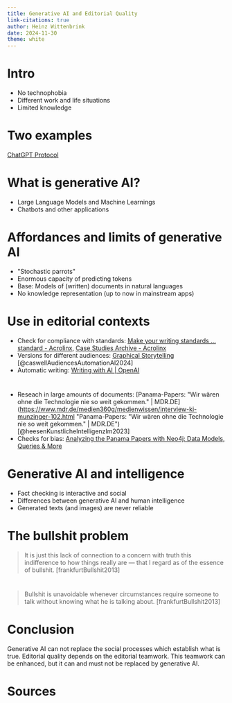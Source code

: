 ```yaml
---
title: Generative AI and Editorial Quality
link-citations: true
author: Heinz Wittenbrink
date: 2024-11-30
theme: white
---
```


#

<style>

    #refs

    div {font-size: small;}

    section#footnotes p  {font-size: small;}


    
</style>

# Intro

* No technophobia
* Different work and life situations
* Limited knowledge

# Two examples

  [ChatGPT Protocol](ai-material.pdf)

# What is generative AI?

* Large Language Models and Machine Learnings
* Chatbots and other applications

# Affordances and limits of generative AI

* "Stochastic parrots"
* Enormous capacity of predicting tokens
* Base: Models of (written) documents in natural languages
* No knowledge representation (up to now in mainstream apps)

# Use in editorial contexts

* Check for compliance with standards: [Make your writing standards … standard - Acrolinx](https://www.acrolinx.com/ "Make your writing standards … standard - Acrolinx"), [Case Studies Archive - Acrolinx](https://www.acrolinx.com/case-studies/ "Case Studies Archive - Acrolinx")
* Versions for different audiences: [Graphical Storytelling](https://www.bbc.co.uk/rdnewslabs/projects/graphical-storytelling "Graphical Storytelling") [@caswellAudiencesAutomationAI2024]
* Automatic writing: [Writing with AI | OpenAI](https://openai.com/chatgpt/use-cases/writing-with-ai/ "Writing with AI | OpenAI")

# 
  
* Reseach in large amounts of documents: [Panama-Papers: "Wir wären ohne die Technologie nie so weit gekommen." | MDR.DE](https://www.mdr.de/medien360g/medienwissen/interview-ki-munzinger-102.html "Panama-Papers: "Wir wären ohne die Technologie nie so weit gekommen." | MDR.DE") [@heesenKunstlicheIntelligenzIm2023]
* Checks for bias: [Analyzing the Panama Papers with Neo4j: Data Models, Queries & More](https://neo4j.com/blog/analyzing-panama-papers-neo4j/ "Analyzing the Panama Papers with Neo4j: Data Models, Queries & More")

# Generative AI and intelligence

* Fact checking is interactive and social
* Differences between generative AI and human intelligence
* Generated texts (and images) are never reliable

# The bullshit problem

> It is just this lack of connection to a concern with truth this indifference to how things really are — that I regard as of the  essence of bullshit.
 [frankfurtBullshit2013]


# 

> Bullshit is unavoidable whenever circumstances require  someone to talk without knowing what he is talking about.  [frankfurtBullshit2013]

# Conclusion

Generative AI can not replace the social processes which establish what is true. Editorial quality depends on the editorial teamwork. This teamwork can be enhanced, but it can and must not be replaced by generative AI. 

# Sources
  